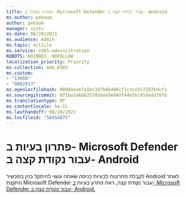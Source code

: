 ```yaml
---
title: פתרון בעיות ב- Microsoft Defender עבור נקודת קצה ב- Android
ms.author: pebaum
author: pebaum
manager: scotv
ms.date: 08/20/2021
ms.audience: Admin
ms.topic: article
ms.service: o365-administration
ROBOTS: NOINDEX, NOFOLLOW
localization_priority: Priority
ms.collection: Adm_O365
ms.custom:
- "13660"
- "9002913"
ms.openlocfilehash: 0090a4a67a1bc3d7b6b4d6cf1c3ce317287bdcfa
ms.sourcegitcommit: 071ba3a6b6257dddee5e84af44e5bc45dedd78fb
ms.translationtype: MT
ms.contentlocale: he-IL
ms.lasthandoff: 08/20/2021
ms.locfileid: "58454875"
---
```

# <a name="troubleshooting-issues-on-microsoft-defender-for-endpoint-on-android"></a>פתרון בעיות ב- Microsoft Defender עבור נקודת קצה ב- Android

לקבלת פתרונות לבעיות כניסה שאתה עשוי להיתקל בהן במכשיר Android לאחר התקנת Microsoft Defender עבור נקודת קצה, ראה פתרון בעיות [ב- Microsoft Defender עבור נקודת קצה ב- Android.](https://docs.microsoft.com/microsoft-365/security/defender-endpoint/android-support-signin)

